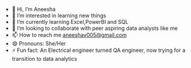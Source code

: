 - 👋 Hi, I’m Aneesha
- 👀 I’m interested in learning new things
- 🌱 I’m currently learning Excel,PowerBI and SQL
- 💞️ I’m looking to collaborate with peer aspiring data analysts like me
- 📫 How to reach me aneeshav005@gmail.com
- 😄 Pronouns: She/Her
- ⚡ Fun fact: An Electrical engineer turned QA engineer, now trying for a transition to data analytics

<!---
Aneesha-0411/Aneesha-0411 is a ✨ special ✨ repository because its `README.md` (this file) appears on your GitHub profile.
You can click the Preview link to take a look at your changes.
--->
